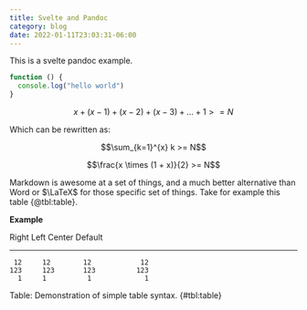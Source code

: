 ```yaml
---
title: Svelte and Pandoc
category: blog
date: 2022-01-11T23:03:31-06:00
---
```


This is a svelte pandoc example.

<script>
import Counter from "$lib/components/Counter.svelte"
</script>

<Counter/>

```javascript
function () {
  console.log("hello world")
}
```


$$x + (x - 1) + (x - 2) + (x - 3) + \ldots + 1 >= N$$

Which can be rewritten as:

$$\sum_{k=1}^{x} k >= N$$

$$\frac{x \times (1 + x)}{2} >= N$$

Markdown is awesome at a set of things, and a much better alternative than Word or $\LaTeX$ for those specific set of things.
Take for example this table {@tbl:table}.

**Example**

  Right     Left     Center     Default
-------     ------ ----------   -------
     12     12        12            12
    123     123       123          123
      1     1          1             1

Table:  Demonstration of simple table syntax. {#tbl:table}
